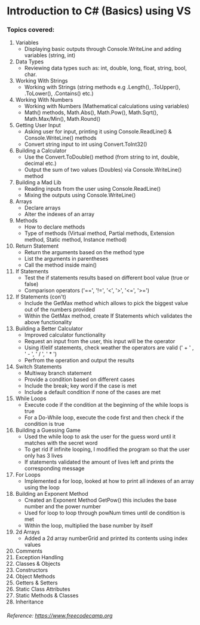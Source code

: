 # Introduction to C# (Basics) using VS

### Topics covered:


1. Variables
    - Displaying basic outputs through Console.WriteLine and adding variables (string, int)
2. Data Types
    - Reviewing data types such as: int, double, long, float, string, bool, char.
3. Working With Strings
    - Working with Strings (string methods e.g .Length(), .ToUpper(), .ToLower(), .Contains() etc.)
4. Working With Numbers
    - Working with Numbers (Mathematical calculations using variables)
    - Math() methods, Math.Abs(), Math.Pow(), Math.Sqrt(), Math.Max/Min(), Math.Round()
5. Getting User Input
    - Asking user for input, printing it using Console.ReadLine() & Console.WriteLine() methods
    - Convert string input to int using Convert.ToInt32()
6. Building a Calculator
    - Use the Convert.ToDouble() method (from string to int, double, decimal etc.)
    - Output the sum of two values (Doubles) via Console.WriteLine() method
7. Building a Mad Lib
    - Reading inputs from the user using Console.ReadLine()
    - Mixing the outputs using Console.WriteLine()
8. Arrays
    - Declare arrays
    - Alter the indexes of an array
9. Methods
    - How to declare methods
    - Type of methods (Virtual method, Partial methods, Extension method, Static method, Instance method)
10. Return Statement
    - Return the arguments based on the method type
    - List the arguments in parentheses
    - Call the method inside main()
11. If Statements
    - Test the if statements results based on different bool value (true or false)
    - Comparison operators ('==', '!=', '<', '>', '<=', '>=')
12. If Statements (con't)
    - Include the GetMax method which allows to pick the biggest value out of the numbers provided
    - Within the GetMax method, create If Statements which validates the above functionality
13. Building a Better Calculator
    - Improved calculator functionality
    - Request an input from the user, this input will be the operator 
    - Using if/elif statements, check weather the operators are valid (' + ' , ' - ', ' / ', ' * ')
    - Perfrom the operation and output the results
14. Switch Statements
    - Multiway branch statement
    - Provide a condition based on different cases
    - Include the break; key word if the case is met
    - Include a default condition if none of the cases are met
15. While Loops
    - Execute code if the condition at the beginning of the while loops is true
    - For a Do-While loop, execute the code first and then check if the condition is true
16. Building a Guessing Game
    - Used the while loop to ask the user for the guess word until it matches with the secret word
    - To get rid if infinite looping, I modified the program so that the user only has 3 lives
    - If statements validated the amount of lives left and prints the corresponding message
17. For Loops
    - Implemented a for loop, looked at how to print all indexes of an array using the loop
18. Building an Exponent Method
    - Created an Exponent Method GetPow() this includes the base number and the power number
    - Used for loop to loop through powNum times until de condition is met
    - Within the loop, multiplied the base number by itself
19. 2d Arrays
    - Added a 2d array numberGrid and printed its contents using index values
33. Comments
34. Exception Handling
35. Classes & Objects
36. Constructors
37. Object Methods
38. Getters & Setters
39. Static Class Attributes
40. Static Methods & Classes
41. Inheritance


###### *Reference: https://www.freecodecamp.org*
